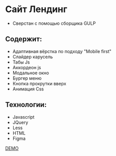 # Сайт Лендинг
* Сверстан с помощью сборщика GULP
## Содержит:
* Адаптивная вёрстка по подходу "Mobile first"
* Слайдер карусель
* Табы Js
* Аккордеон js
* Модальное окно
* Бургер меню
* Кнопка прокрутки вверх
* Анимация Css
## Технологии:
* Javascript
* JQuery
* Less
* HTML
* Figma











[DEMO](https://artemtolmachev.github.io/slepky/)
